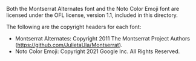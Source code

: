 Both the Montserrat Alternates font and the Noto Color Emoji font are licensed under the OFL license, version 1.1, included in this directory.

The following are the copyright headers for each font:
- Montserrat Alternates: Copyright 2011 The Montserrat Project Authors (https://github.com/JulietaUla/Montserrat).
- Noto Color Emoji: Copyright 2021 Google Inc. All Rights Reserved.